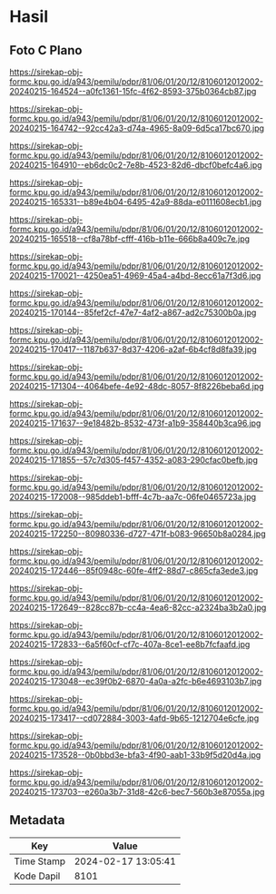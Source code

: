 # Hasil

## Foto C Plano

https://sirekap-obj-formc.kpu.go.id/a943/pemilu/pdpr/81/06/01/20/12/8106012012002-20240215-164524--a0fc1361-15fc-4f62-8593-375b0364cb87.jpg

https://sirekap-obj-formc.kpu.go.id/a943/pemilu/pdpr/81/06/01/20/12/8106012012002-20240215-164742--92cc42a3-d74a-4965-8a09-6d5ca17bc670.jpg

https://sirekap-obj-formc.kpu.go.id/a943/pemilu/pdpr/81/06/01/20/12/8106012012002-20240215-164910--eb6dc0c2-7e8b-4523-82d6-dbcf0befc4a6.jpg

https://sirekap-obj-formc.kpu.go.id/a943/pemilu/pdpr/81/06/01/20/12/8106012012002-20240215-165331--b89e4b04-6495-42a9-88da-e0111608ecb1.jpg

https://sirekap-obj-formc.kpu.go.id/a943/pemilu/pdpr/81/06/01/20/12/8106012012002-20240215-165518--cf8a78bf-cfff-416b-b11e-666b8a409c7e.jpg

https://sirekap-obj-formc.kpu.go.id/a943/pemilu/pdpr/81/06/01/20/12/8106012012002-20240215-170021--4250ea51-4969-45a4-a4bd-8ecc61a7f3d6.jpg

https://sirekap-obj-formc.kpu.go.id/a943/pemilu/pdpr/81/06/01/20/12/8106012012002-20240215-170144--85fef2cf-47e7-4af2-a867-ad2c75300b0a.jpg

https://sirekap-obj-formc.kpu.go.id/a943/pemilu/pdpr/81/06/01/20/12/8106012012002-20240215-170417--1187b637-8d37-4206-a2af-6b4cf8d8fa39.jpg

https://sirekap-obj-formc.kpu.go.id/a943/pemilu/pdpr/81/06/01/20/12/8106012012002-20240215-171304--4064befe-4e92-48dc-8057-8f8226beba6d.jpg

https://sirekap-obj-formc.kpu.go.id/a943/pemilu/pdpr/81/06/01/20/12/8106012012002-20240215-171637--9e18482b-8532-473f-a1b9-358440b3ca96.jpg

https://sirekap-obj-formc.kpu.go.id/a943/pemilu/pdpr/81/06/01/20/12/8106012012002-20240215-171855--57c7d305-f457-4352-a083-290cfac0befb.jpg

https://sirekap-obj-formc.kpu.go.id/a943/pemilu/pdpr/81/06/01/20/12/8106012012002-20240215-172008--985ddeb1-bfff-4c7b-aa7c-06fe0465723a.jpg

https://sirekap-obj-formc.kpu.go.id/a943/pemilu/pdpr/81/06/01/20/12/8106012012002-20240215-172250--80980336-d727-471f-b083-96650b8a0284.jpg

https://sirekap-obj-formc.kpu.go.id/a943/pemilu/pdpr/81/06/01/20/12/8106012012002-20240215-172446--85f0948c-60fe-4ff2-88d7-c865cfa3ede3.jpg

https://sirekap-obj-formc.kpu.go.id/a943/pemilu/pdpr/81/06/01/20/12/8106012012002-20240215-172649--828cc87b-cc4a-4ea6-82cc-a2324ba3b2a0.jpg

https://sirekap-obj-formc.kpu.go.id/a943/pemilu/pdpr/81/06/01/20/12/8106012012002-20240215-172833--6a5f60cf-cf7c-407a-8ce1-ee8b7fcfaafd.jpg

https://sirekap-obj-formc.kpu.go.id/a943/pemilu/pdpr/81/06/01/20/12/8106012012002-20240215-173048--ec39f0b2-6870-4a0a-a2fc-b6e4693103b7.jpg

https://sirekap-obj-formc.kpu.go.id/a943/pemilu/pdpr/81/06/01/20/12/8106012012002-20240215-173417--cd072884-3003-4afd-9b65-1212704e6cfe.jpg

https://sirekap-obj-formc.kpu.go.id/a943/pemilu/pdpr/81/06/01/20/12/8106012012002-20240215-173528--0b0bbd3e-bfa3-4f90-aab1-33b9f5d20d4a.jpg

https://sirekap-obj-formc.kpu.go.id/a943/pemilu/pdpr/81/06/01/20/12/8106012012002-20240215-173703--e260a3b7-31d8-42c6-bec7-560b3e87055a.jpg


## Metadata

| Key        | Value               |
| ---------- | ------------------- |
| Time Stamp | 2024-02-17 13:05:41 |
| Kode Dapil | 8101                |



